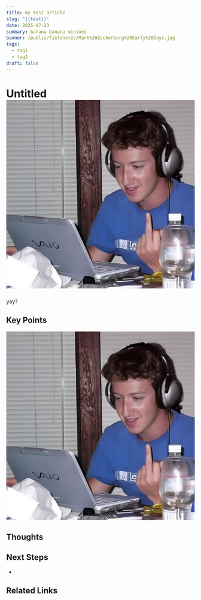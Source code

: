 ```yaml
---
title: my test article
slug: "{{test}}"
date: 2025-07-23
summary: banana banana minions
banner: /public/fieldnotes/Mark%20Zuckerberg%20Early%20Days.jpg
tags:
  - tag1
  - tag2
draft: false
---
```


# Untitled![](../Users/shayaanazeem/Documents/Shayaan%20Portfolio/public/fieldnotes/Mark%20Zuckerberg%20Early%20Days.jpg)

yay?
## Key Points

![](../Users/shayaanazeem/Documents/Shayaan%20Portfolio/public/fieldnotes/Mark%20Zuckerberg%20Early%20Days.jpg)
## Thoughts

## Next Steps

- 

## Related Links

